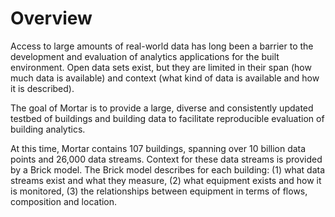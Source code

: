 # Overview

Access to large amounts of real-world data has long been a barrier to the development and evaluation of analytics applications for the built environment. Open data sets exist, but they are limited in their span (how much data is available) and context (what kind of data is available and how it is described).

The goal of Mortar is to provide a large, diverse and consistently updated testbed of buildings and building data to facilitate reproducible evaluation of building analytics.

At this time, Mortar contains 107 buildings, spanning over 10 billion data points and 26,000 data streams. Context for these data streams is provided by a Brick model. The Brick model describes for each building: (1) what data streams exist and what they measure, (2) what equipment exists and how it is monitored, (3) the relationships between equipment in terms of flows, composition and location. 
